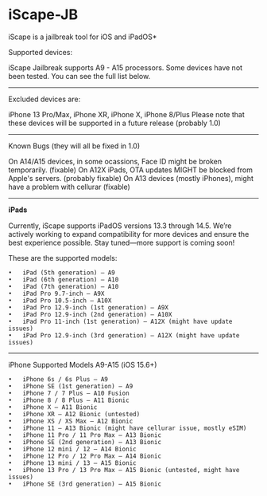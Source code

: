 # iScape-JB
iScape is a jailbreak tool for iOS and iPadOS*

Supported devices:

iScape Jailbreak supports A9 - A15 processors. Some devices have not been tested.
You can see the full list below.
___________________________________________________________________________________
Excluded devices are:

iPhone 13 Pro/Max, iPhone XR, iPhone X, iPhone 8/Plus
Please note that these devices will be supported in a future release (probably 1.0)
___________________________________________________________________________________
Known Bugs (they will all be fixed in 1.0)

On A14/A15 devices, in some ocassions, Face ID might be broken temporarily. (fixable)
On A12X iPads, OTA updates MIGHT be blocked from Apple's servers. (probably fixable)
On A13 devices (mostly iPhones), might have a problem with cellurar (fixable)
___________________________________________________________________________________
𝐢𝐏𝐚𝐝𝐬

Currently, iScape supports iPadOS versions 13.3 through 14.5. We’re actively working to expand compatibility for more devices and ensure the best experience possible. Stay tuned—more support is coming soon!

These are the supported models:

	•	iPad (5th generation) – A9
	•	iPad (6th generation) – A10
	•	iPad (7th generation) – A10
	•	iPad Pro 9.7-inch – A9X
	•	iPad Pro 10.5-inch – A10X
	•	iPad Pro 12.9-inch (1st generation) – A9X
	•	iPad Pro 12.9-inch (2nd generation) – A10X
	•	iPad Pro 11-inch (1st generation) – A12X (might have update issues)
	•	iPad Pro 12.9-inch (3rd generation) – A12X (might have update issues)
___________________________________________________________________________________
iPhone Supported Models A9-A15 (iOS 15.6+)

	•	iPhone 6s / 6s Plus – A9
	•	iPhone SE (1st generation) – A9
	•	iPhone 7 / 7 Plus – A10 Fusion
	•	iPhone 8 / 8 Plus – A11 Bionic
	•	iPhone X – A11 Bionic
	•	iPhone XR – A12 Bionic (untested)
	•	iPhone XS / XS Max – A12 Bionic
	•	iPhone 11 – A13 Bionic (might have cellurar issue, mostly eSIM)
	•	iPhone 11 Pro / 11 Pro Max – A13 Bionic
	•	iPhone SE (2nd generation) – A13 Bionic
	•	iPhone 12 mini / 12 – A14 Bionic
	•	iPhone 12 Pro / 12 Pro Max – A14 Bionic
	•	iPhone 13 mini / 13 – A15 Bionic
	•	iPhone 13 Pro / 13 Pro Max – A15 Bionic (untested, might have issues)
	•	iPhone SE (3rd generation) – A15 Bionic
